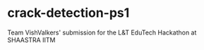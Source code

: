 # crack-detection-ps1
Team VishValkers' submission for the L&amp;T EduTech Hackathon at SHAASTRA IITM
